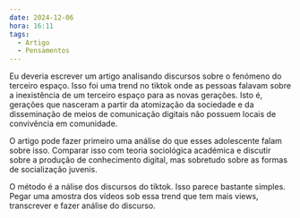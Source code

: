 ```yaml
---
date: 2024-12-06
hora: 16:11
tags:
  - Artigo
  - Pensamentos
---
```

Eu deveria escrever um artigo analisando discursos sobre o fenómeno do terceiro espaço. Isso foi uma trend no tiktok onde as pessoas falavam sobre a inexistência de um terceiro espaço para as novas gerações. Isto é, gerações que nasceram a partir da atomização da sociedade e da disseminação de meios de comunicação digitais não possuem locais de convivência em comunidade. 

O artigo pode fazer primeiro uma análise do que esses adolescente falam sobre isso. Comparar isso com teoria sociológica académica e discutir sobre a produção de conhecimento digital, mas sobretudo sobre as formas de socialização juvenis. 

O método é a nálise dos discursos do tiktok. Isso parece bastante simples. Pegar uma amostra dos vídeos sob essa trend que tem mais views, transcrever e fazer análise do discurso. 



